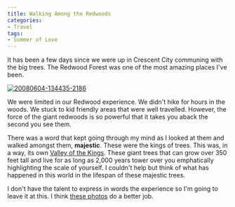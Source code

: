 ```yaml
---
title: Walking Among the Redwoods
categories:
- Travel
tags:
- Summer of Love
---
```


It has been a few days since we were up in Crescent City communing with the big trees. The Redwood Forest was one of the most amazing places I've been.

[![20080604-134435-2186](http://farm4.static.flickr.com/3194/2552464703_960c64d27f.jpg)](http://www.flickr.com/photos/jthingelstad/2552464703/)

We were limited in our Redwood experience. We didn't hike for hours in the woods. We stuck to kid friendly areas that were well travelled. However, the force of the giant redwoods is so powerful that it takes you aback the second you see them.

There was a word that kept going through my mind as I looked at them and walked amongst them, **majestic**. These were the kings of trees. This was, in a way, its own [Valley of the Kings](http://en.wikipedia.org/wiki/Valley_of_the_Kings). These giant trees that can grow over 350 feet tall and live for as long as 2,000 years tower over you emphatically highlighting the scale of yourself. I couldn't help but think of what has happened in this world in the lifespan of these majestic trees.

I don't have the talent to express in words the experience so I'm going to leave it at this. I think [these photos](http://www.flickr.com/photos/jthingelstad/sets/72157605446120247/) do a better job.
